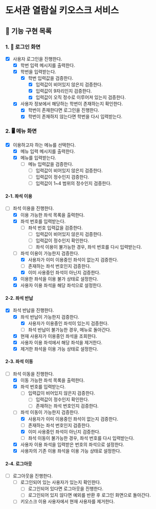 # 도서관 열람실 키오스크 서비스

## 🚀 기능 구현 목록

### 1. 🔑 로그인 화면

- [x] 사용자 로그인을 진행한다.
    - [x] 학번 입력 메시지를 출력한다.
    - [x] 학번을 입력받는다.
      - [x] 학번 입력값을 검증한다.
        - [x] 입력값이 비어있지 않은지 검증한다.
        - [x] 입력값이 9자리인지 검증한다.
        - [x] 입력값이 오직 정수로 이루어져 있는지 검증한다.
    - [x] 사용자 정보에서 해당하는 학번이 존재하는지 확인한다.
      - [x] 학번이 존재한다면 로그인을 진행한다.
      - [x] 학번이 존재하지 않는다면 학번을 다시 입력받는다.

### 2. 🖥️ 메뉴 화면

- [x] 이용하고자 하는 메뉴를 선택한다.
  - [x] 메뉴 입력 메시지를 출력한다.
  - [x] 메뉴를 입력받는다.
    - [ ] 메뉴 입력값을 검증한다.
      - [ ] 입력값이 비어있지 않은지 검증한다.
      - [ ] 입력값이 정수인지 검증한다.
      - [ ] 입력값이 1~4 범위의 정수인지 검증한다.

#### 2-1. 좌석 이용

- [ ] 좌석 이용을 진행한다.
  - [x] 이용 가능한 좌석 목록을 출력한다.
  - [x] 좌석 번호를 입력받는다.
    - [ ] 좌석 번호 입력값을 검증한다.
      - [ ] 입력값이 비어있지 않은지 검증한다.
      - [ ] 입력값이 정수인지 확인한다.
      - [ ] 좌석 이용이 불가능한 경우, 좌석 번호를 다시 입력받는다.
  - [ ] 좌석 이용이 가능한지 검증한다.
    - [x] 사용자가 이미 이용중인 좌석이 없는지 검증한다.
    - [ ] 존재하는 좌석 번호인지 검증한다.
    - [x] 이미 사용중인 좌석이 아닌지 검증한다.
  - [x] 이용한 좌석을 이용 불가 상태로 설정한다.
  - [x] 사용자 이용 좌석을 해당 좌석으로 설정한다.

#### 2-2. 좌석 반납

- [x] 좌석 반납을 진행한다.
  - [x] 좌석 반납이 가능한지 검증한다.
    - [x] 사용자가 이용중인 좌석이 있는지 검증한다.
    - [ ] 좌석 반납이 불가능한 경우, 메뉴로 돌아간다.
  - [x] 현재 사용자가 이용중인 좌석을 조회한다.
  - [x] 사용자 이용 좌석에서 해당 좌석을 제거한다.
  - [x] 제거한 좌석을 이용 가능 상태로 설정한다.

#### 2-3. 좌석 이동

- [ ] 좌석 이동을 진행한다.
  - [x] 이동 가능한 좌석 목록을 출력한다.
  - [x] 좌석 번호를 입력받는다.
    - [ ] 입력값이 비어있지 않은지 검증한다.
      - [ ] 입력값이 정수인지 확인한다.
      - [ ] 존재하는 좌석 번호인지 검증한다.
  - [ ] 좌석 이동이 가능한지 검증한다.
    - [x] 사용자가 이미 이용중인 좌석이 없는지 검증한다.
    - [ ] 존재하는 좌석 번호인지 검증한다.
    - [x] 이미 사용중인 좌석이 아닌지 검증한다.
    - [ ] 좌석 이동이 불가능한 경우, 좌석 번호를 다시 입력받는다.
  - [x] 사용자 이용 좌석을 입력받은 번호의 좌석으로 설정한다.
  - [x] 사용자의 기존 이용 좌석을 이용 가능 상태로 설정한다.

#### 2-4. 로그아웃

- [ ] 로그아웃을 진행한다.
  - [ ] 로그인되어 있는 사용자가 있는지 확인한다.
    - [ ] 로그인되어 있다면 로그아웃을 진행한다.
    - [ ] 로그인되어 있지 않다면 예외를 반환 후 로그인 화면으로 돌아간다.
  - [ ] 키오스크 이용 사용자에서 현재 사용자를 제거한다.